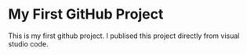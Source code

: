 # My First GitHub Project
This is my first github project. I publised this project directly from visual studio code.